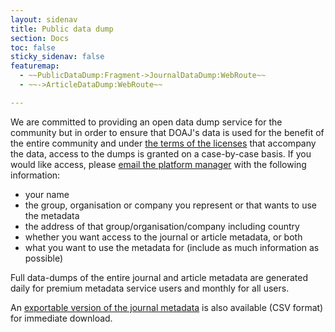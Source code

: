 ```yaml
---
layout: sidenav
title: Public data dump
section: Docs
toc: false
sticky_sidenav: false
featuremap: 
  - ~~PublicDataDump:Fragment->JournalDataDump:WebRoute~~
  - ~~->ArticleDataDump:WebRoute~~

---
```


We are committed to providing an open data dump service for the community but in order to ensure that DOAJ's data is used for the benefit of the entire community and under [the terms of the licenses](/terms/) that accompany the data, access to the dumps is granted on a case-by-case basis. If you would like access, please [email the platform manager](mailto:dominic@doaj.org) with the following information:

- your name
- the group, organisation or company you represent or that wants to use the metadata
- the address of that group/organisation/company including country 
- whether you want access to the journal or article metadata, or both
- what you want to use the metadata for (include as much information as possible)

Full data-dumps of the entire journal and article metadata are generated daily for premium metadata service users and monthly for all users.

An [exportable version of the journal metadata](/docs/journal-csv) is also available (CSV format) for immediate download.
